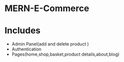 # MERN-E-Commerce
# Includes
<ul>
<li>Admin Panel(add and delete product ) </li>
<li>Authentication </li>
<li>Pages(home,shop,basket,product details,about,blog)</li>
</ul>

